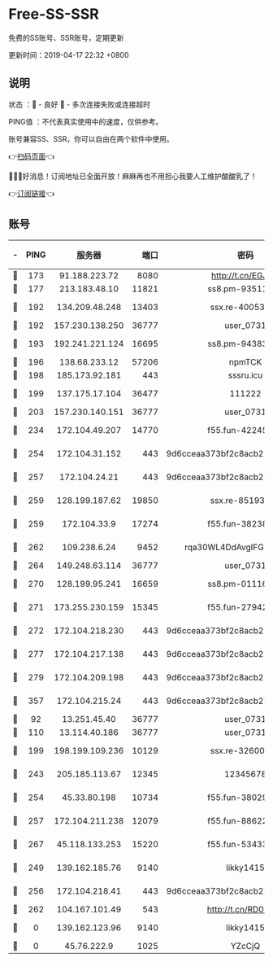# Free-SS-SSR

免费的SS账号、SSR账号，定期更新

更新时间：2019-04-17 22:32 +0800

## 说明

状态     ：🙂 - 良好 🙁 - 多次连接失败或连接超时

PING值   ：不代表真实使用中的速度，仅供参考。

账号兼容SS、SSR，你可以自由在两个软件中使用。

👉[扫码页面](https://liesauer.github.io/Free-SS-SSR/)👈

🎉🎉🎉好消息！订阅地址已全面开放！麻麻再也不用担心我要人工维护酸酸乳了！

👉[订阅链接](https://www.liesauer.net/yogurt/subscribe?ACCESS_TOKEN=DAYxR3mMaZAsaqUb)👈

## 账号

|-|PING|服务器|端口|密码|加密方式|区域|
|:----:|:----:|:-----:|-----:|:----:|:----:|:----:|
|🙂|173|91.188.223.72|8080|http://t.cn/EGJIyrl|rc4-md5|RU|
|🙂|177|213.183.48.10|11821|ss8.pm-93511134|rc4-md5|RU|
|🙂|192|134.209.48.248|13403|ssx.re-40053227|aes-256-cfb|US|
|🙂|192|157.230.138.250|36777|user_0731|chacha20|US|
|🙂|193|192.241.221.124|16695|ss8.pm-94383396|aes-256-cfb|US|
|🙂|196|138.68.233.12|57206|npmTCK|rc4-md5|US|
|🙂|198|185.173.92.181|443|sssru.icu|rc4-md5|RU|
|🙂|199|137.175.17.104|36477|111222|aes-256-cfb|US|
|🙂|203|157.230.140.151|36777|user_0731|chacha20|US|
|🙂|234|172.104.49.207|14770|f55.fun-42245858|aes-256-cfb|SG|
|🙂|254|172.104.31.152|443|9d6cceaa373bf2c8acb22e60b6a58be6|aes-256-cfb|US|
|🙂|257|172.104.24.21|443|9d6cceaa373bf2c8acb22e60b6a58be6|aes-256-cfb|US|
|🙂|259|128.199.187.62|19850|ssx.re-85193489|aes-256-cfb|SG|
|🙂|259|172.104.33.9|17274|f55.fun-38238921|aes-256-cfb|SG|
|🙂|262|109.238.6.24|9452|rqa30WL4DdAvgIFG6Fs3znzTa|aes-256-cfb|FR|
|🙂|264|149.248.63.114|36777|user_0731|chacha20|CA|
|🙂|270|128.199.95.241|16659|ss8.pm-01116190|aes-256-cfb|SG|
|🙂|271|173.255.230.159|15345|f55.fun-27942756|aes-256-cfb|US|
|🙂|272|172.104.218.230|443|9d6cceaa373bf2c8acb22e60b6a58be6|aes-256-cfb|US|
|🙂|277|172.104.217.138|443|9d6cceaa373bf2c8acb22e60b6a58be6|aes-256-cfb|US|
|🙂|279|172.104.209.198|443|9d6cceaa373bf2c8acb22e60b6a58be6|aes-256-cfb|US|
|🙂|357|172.104.215.24|443|9d6cceaa373bf2c8acb22e60b6a58be6|aes-256-cfb|US|
|🙂|92|13.251.45.40|36777|user_0731|chacha20|SG|
|🙂|110|13.114.40.186|36777|user_0731|chacha20|JP|
|🙂|199|198.199.109.236|10129|ssx.re-32600039|aes-256-cfb|US|
|🙂|243|205.185.113.67|12345|12345678|aes-256-cfb|US|
|🙂|254|45.33.80.198|10734|f55.fun-38029419|aes-256-cfb|US|
|🙂|257|172.104.211.238|12079|f55.fun-88622379|aes-256-cfb|US|
|🙂|267|45.118.133.253|15220|f55.fun-53433183|aes-256-cfb|SG|
|🙁|249|139.162.185.76|9140|likky1415|aes-256-cfb|DE|
|🙁|256|172.104.218.41|443|9d6cceaa373bf2c8acb22e60b6a58be6|aes-256-cfb|US|
|🙁|262|104.167.101.49|543|http://t.cn/RD0D7sx|rc4-md5|CA|
|🙁|0|139.162.123.96|9140|likky1415|aes-256-cfb|JP|
|🙁|0|45.76.222.9|1025|YZcCjQ|rc4-md5|JP|
